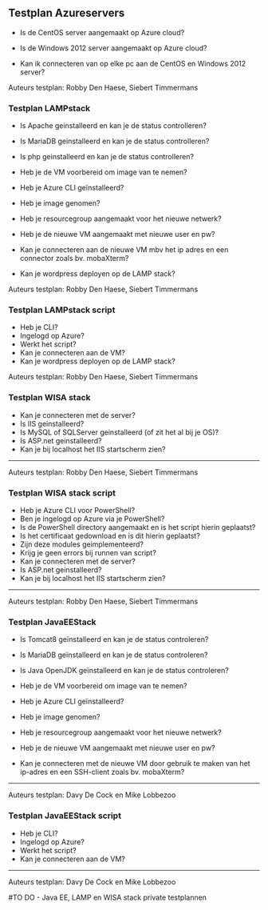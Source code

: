 ## Testplan Azureservers

- Is de CentOS server aangemaakt op Azure cloud?

- Is de Windows 2012 server aangemaakt op Azure cloud?
 
- Kan ik connecteren van op elke pc aan de CentOS en Windows 2012 server?

Auteurs testplan: Robby Den Haese, Siebert Timmermans

### Testplan LAMPstack

- Is Apache geinstalleerd en kan je de status controlleren?

- Is MariaDB geinstalleerd en kan je de status controlleren?

- Is php geinstalleerd en kan je de status controlleren?

- Heb je de VM voorbereid om image van te nemen?

- Heb je Azure CLI geïnstalleerd?

- Heb je image genomen?

- Heb je resourcegroup aangemaakt voor het nieuwe netwerk?

- Heb je de nieuwe VM aangemaakt met nieuwe user en pw?

- Kan je connecteren aan de nieuwe VM mbv het ip adres en een connector zoals bv. mobaXterm?

- Kan je wordpress deployen op de LAMP stack?

Auteurs testplan: Robby Den Haese, Siebert Timmermans

### Testplan LAMPstack script

 -  Heb je CLI?
 -  Ingelogd op Azure?
 -  Werkt het script?
 -  Kan je connecteren aan de VM?
 -  Kan je wordpress deployen op de LAMP stack?

Auteurs testplan: Robby Den Haese, Siebert Timmermans
 
### Testplan WISA stack

- Kan je connecteren met de server?
- Is IIS geinstalleerd?
- Is MySQL of SQLServer geinstalleerd (of zit het al bij je OS)?
- Is ASP.net geinstalleerd?
- Kan je bij localhost het IIS startscherm zien?


----------

Auteurs testplan: Robby Den Haese, Siebert Timmermans

### Testplan WISA stack script
- Heb je Azure CLI voor PowerShell?
- Ben je ingelogd op Azure via je PowerShell?
- Is de PowerShell directory aangemaakt en is het script hierin geplaatst?
- Is het certificaat gedownload en is dit hierin geplaatst?
- Zijn deze modules geimplementeerd?
- Krijg je geen errors bij runnen van script?
- Kan je connecteren met de server?
- Is ASP.net geinstalleerd?
- Kan je bij localhost het IIS startscherm zien?


----------

Auteurs testplan: Robby Den Haese, Siebert Timmermans


### Testplan JavaEEStack


- Is Tomcat8 geïnstalleerd en kan je de status controleren? 

- Is MariaDB geïnstalleerd en kan je de status controleren? 

- Is Java OpenJDK geïnstalleerd en kan je de status controleren? 

- Heb je de VM voorbereid om image van te nemen? 
 
- Heb je Azure CLI geïnstalleerd? 

- Heb je image genomen? 

- Heb je resourcegroup aangemaakt voor het nieuwe netwerk? 

- Heb je de nieuwe VM aangemaakt met nieuwe user en pw? 

- Kan je connecteren met de nieuwe VM door gebruik te maken van het ip-adres en een SSH-client zoals bv. mobaXterm?  

----------

Auteurs testplan: Davy De Cock en Mike Lobbezoo

### Testplan JavaEEStack script

-  Heb je CLI? 
-  Ingelogd op Azure? 
-  Werkt het script? 
-  Kan je connecteren aan de VM?



----------

Auteurs testplan: Davy De Cock en Mike Lobbezoo


#TO DO - Java EE, LAMP en WISA stack private testplannen